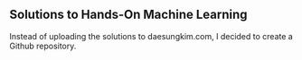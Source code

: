## Solutions to Hands-On Machine Learning

Instead of uploading the solutions to daesungkim.com, I decided to create a Github repository.
